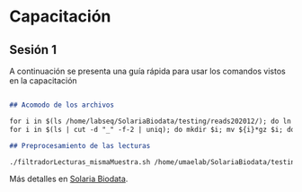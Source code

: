 # Capacitación 

## Sesión 1

A continuación se presenta una guía rápida para usar los comandos vistos en la capacitación

```markdown

## Acomodo de los archivos 

for i in $(ls /home/labseq/SolariaBiodata/testing/reads202012/); do ln -s /home/labseq/SolariaBiodata/testing/reads202012/$i $i; done
for i in $(ls | cut -d "_" -f-2 | uniq); do mkdir $i; mv ${i}*gz $i; done

## Preprocesamiento de las lecturas

./filtradorLecturas_mismaMuestra.sh /home/umaelab/SolariaBiodata/testing/input/ /home/umaelab/SolariaBiodata/testing/t_out/ 12 30 50
```

Más detalles en  [Solaria Biodata](http://solariabiodata.com.mx).
